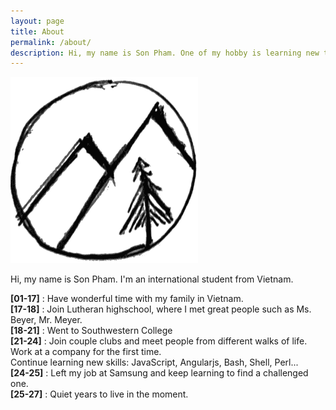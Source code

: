```yaml
---
layout: page
title: About
permalink: /about/
description: Hi, my name is Son Pham. One of my hobby is learning new things. I make this blog to share with you my long journey.
---
```


![Moutain Tree](https://raw.githubusercontent.com/lamegaton/lamegaton.github.io/gh-pages/_posts/notebook/assets/tree_n_mt.png)

Hi, my name is Son Pham. I'm an international student from Vietnam.   

**[01-17]** : Have wonderful time with my family in Vietnam.  
**[17-18]** : Join Lutheran highschool, where I met great people such as Ms. Beyer, Mr. Meyer.  
**[18-21]** : Went to Southwestern College  
**[21-24]** : Join couple clubs and meet people from different walks of life.  
          Work at a company for the first time.  
          Continue learning new skills: JavaScript, Angularjs, Bash, Shell, Perl...  
**[24-25]** : Left my job at Samsung and keep learning to find a challenged one.  
**[25-27]** : Quiet years to live in the moment.

